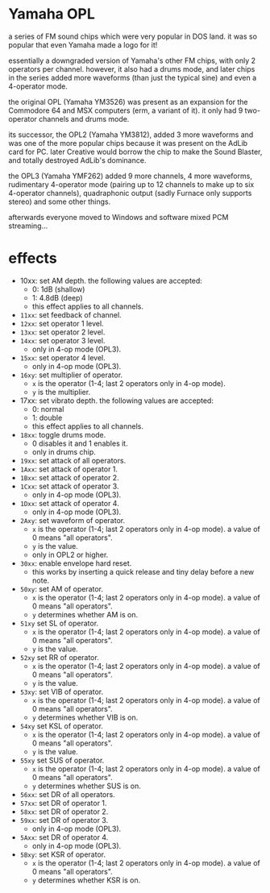 # Yamaha OPL

a series of FM sound chips which were very popular in DOS land. it was so popular that even Yamaha made a logo for it!

essentially a downgraded version of Yamaha's other FM chips, with only 2 operators per channel.
however, it also had a drums mode, and later chips in the series added more waveforms (than just the typical sine) and even a 4-operator mode.

the original OPL (Yamaha YM3526) was present as an expansion for the Commodore 64 and MSX computers (erm, a variant of it). it only had 9 two-operator channels and drums mode.

its successor, the OPL2 (Yamaha YM3812), added 3 more waveforms and was one of the more popular chips because it was present on the AdLib card for PC.
later Creative would borrow the chip to make the Sound Blaster, and totally destroyed AdLib's dominance.

the OPL3 (Yamaha YMF262) added 9 more channels, 4 more waveforms, rudimentary 4-operator mode (pairing up to 12 channels to make up to six 4-operator channels), quadraphonic output (sadly Furnace only supports stereo) and some other things.

afterwards everyone moved to Windows and software mixed PCM streaming...

# effects

- 10xx: set AM depth. the following values are accepted:
  - 0: 1dB (shallow)
  - 1: 4.8dB (deep)
  - this effect applies to all channels.
- `11xx`: set feedback of channel.
- `12xx`: set operator 1 level.
- `13xx`: set operator 2 level.
- `14xx`: set operator 3 level.
  - only in 4-op mode (OPL3).
- `15xx`: set operator 4 level.
  - only in 4-op mode (OPL3).
- `16xy`: set multiplier of operator.
  - `x` is the operator (1-4; last 2 operators only in 4-op mode).
  - `y` is the multiplier.
- 17xx: set vibrato depth. the following values are accepted:
  - 0: normal
  - 1: double
  - this effect applies to all channels.
- `18xx`: toggle drums mode.
  - 0 disables it and 1 enables it.
  - only in drums chip.
- `19xx`: set attack of all operators.
- `1Axx`: set attack of operator 1.
- `1Bxx`: set attack of operator 2.
- `1Cxx`: set attack of operator 3.
  - only in 4-op mode (OPL3).
- `1Dxx`: set attack of operator 4.
  - only in 4-op mode (OPL3).
- `2Axy`: set waveform of operator.
  - `x` is the operator (1-4; last 2 operators only in 4-op mode). a value of 0 means "all operators".
  - `y` is the value.
  - only in OPL2 or higher.
- `30xx`: enable envelope hard reset.
  - this works by inserting a quick release and tiny delay before a new note.
- `50xy`: set AM of operator.
  - `x` is the operator (1-4; last 2 operators only in 4-op mode). a value of 0 means "all operators".
  - `y` determines whether AM is on.
- `51xy` set SL of operator.
  - `x` is the operator (1-4; last 2 operators only in 4-op mode). a value of 0 means "all operators".
  - `y` is the value.
- `52xy` set RR of operator.
  - `x` is the operator (1-4; last 2 operators only in 4-op mode). a value of 0 means "all operators".
  - `y` is the value.
- `53xy`: set VIB of operator.
  - `x` is the operator (1-4; last 2 operators only in 4-op mode). a value of 0 means "all operators".
  - `y` determines whether VIB is on.
- `54xy` set KSL of operator.
  - `x` is the operator (1-4; last 2 operators only in 4-op mode). a value of 0 means "all operators".
  - `y` is the value.
- `55xy` set SUS of operator.
  - `x` is the operator (1-4; last 2 operators only in 4-op mode). a value of 0 means "all operators".
  - `y` determines whether SUS is on.
- `56xx`: set DR of all operators.
- `57xx`: set DR of operator 1.
- `58xx`: set DR of operator 2.
- `59xx`: set DR of operator 3.
  - only in 4-op mode (OPL3).
- `5Axx`: set DR of operator 4.
  - only in 4-op mode (OPL3).
- `5Bxy`: set KSR of operator.
  - `x` is the operator (1-4; last 2 operators only in 4-op mode). a value of 0 means "all operators".
  - `y` determines whether KSR is on.
